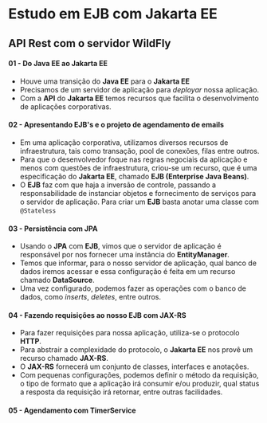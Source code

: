 # Estudo em EJB com Jakarta EE
## API Rest com o servidor WildFly

#### 01 - Do Java EE ao Jakarta EE
- Houve uma transição do **Java EE** para o **Jakarta EE**
- Precisamos de um servidor de aplicação para *deployar* nossa aplicação.
- Com a **API** do **Jakarta EE** temos recursos que facilita o desenvolvimento de aplicações corporativas.
 
#### 02 - Apresentando EJB's e o projeto de agendamento de emails
- Em uma aplicação corporativa, utilizamos diversos recursos de infraestrutura, tais como transação, pool de conexões, filas entre outros.
- Para que o desenvolvedor foque nas regras negociais da aplicação e menos com questões de infraestrutura, criou-se um recurso, que é uma especificação do **Jakarta EE**, chamado **EJB (Enterprise Java Beans)**.
- O **EJB** faz com que haja a inversão de controle, passando a responsabilidade de instanciar objetos e fornecimento de serviços para o servidor de aplicação. Para criar um **EJB** basta anotar uma classe com `@Stateless`

#### 03 - Persistência com JPA
  - Usando o **JPA** com **EJB**, vimos que o servidor de aplicação é responsável por nos fornecer uma instância do **EntityManager**.
  - Temos que informar, para o nosso servidor de aplicação, qual banco de dados iremos acessar e essa configuração é feita em um recurso chamado **DataSource**.
  - Uma vez configurado, podemos fazer as operações com o banco de dados, como *inserts*, *deletes*, entre outros.
  
#### 04 - Fazendo requisições ao nosso EJB com JAX-RS
  - Para fazer requisições para nossa aplicação, utiliza-se o protocolo **HTTP**.
  - Para abstrair a complexidade do protocolo, o **Jakarta EE** nos provê um recurso chamado **JAX-RS**.
  - O **JAX-RS** fornecerá um conjunto de classes, interfaces e anotações.
  - Com pequenas configurações, podemos definir o método da requisição, o tipo de formato que a aplicação irá consumir e/ou produzir, qual status a resposta da requisição irá retornar, entre outras facilidades.
  
#### 05 - Agendamento com TimerService